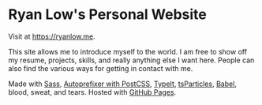 # Ryan Low's Personal Website

Visit at https://ryanlow.me.

This site allows me to introduce myself to the world. I am free to show off my resume, projects, skills, and really anything else I want here. People can also find the various ways for getting in contact with me.

Made with [Sass](https://sass-lang.com/), [Autoprefixer with PostCSS](https://github.com/postcss/autoprefixer), [TypeIt](https://typeitjs.com/), [tsParticles](https://particles.js.org/), [Babel](https://babeljs.io/), blood, sweat, and tears. Hosted with [GitHub Pages](https://pages.github.com/).
